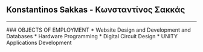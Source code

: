## Konstantinos Sakkas - Κωνσταντίνος Σακκάς
<hr/>
### OBJECTS OF EMPLOYMENT
* Website Design and Development and Databases 
* Hardware Programming
* Digital Circuit Design
* UNITY Applications Development 


<!--
**ksakkas/ksakkas** is a ✨ _special_ ✨ repository because its `README.md` (this file) appears on your GitHub profile.

Here are some ideas to get you started:

- 🔭 I’m currently working on ...
- 🌱 I’m currently learning ...
- 👯 I’m looking to collaborate on ...
- 🤔 I’m looking for help with ...
- 💬 Ask me about ...
- 📫 How to reach me: ...
- 😄 Pronouns: ...
- ⚡ Fun fact: ...
-->
